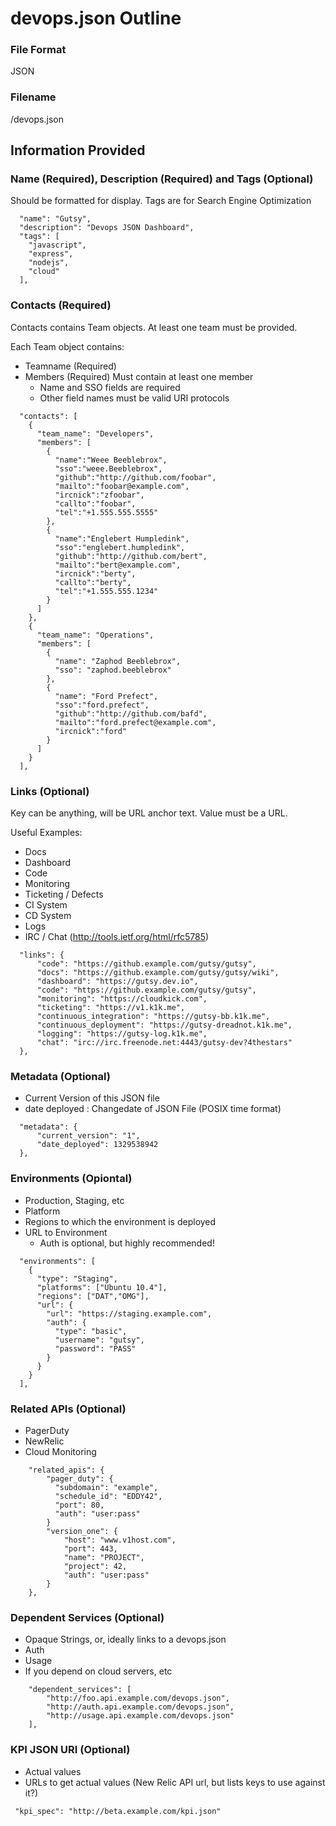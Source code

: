 # devops.json Outline 

###  File Format

JSON

### Filename

/devops.json

## Information Provided

### Name (Required), Description (Required) and Tags (Optional)

Should be formatted for display.
Tags are for Search Engine Optimization
 
````
  "name": "Gutsy",
  "description": "Devops JSON Dashboard",
  "tags": [
    "javascript",
    "express",
    "nodejs",
    "cloud"
  ],
````

### Contacts (Required)

Contacts contains Team objects. At least one team must be provided.

Each Team object contains:

- Teamname (Required)
- Members (Required) Must contain at least one member
    - Name and SSO fields are required
    - Other field names must be valid URI protocols

````
  "contacts": [
    {
      "team_name": "Developers",
      "members": [
        {
          "name":"Weee Beeblebrox",
          "sso":"weee.Beeblebrox",
          "github":"http://github.com/foobar",
          "mailto":"foobar@example.com",
          "ircnick":"zfoobar",
          "callto":"foobar",
          "tel":"+1.555.555.5555"
        },
        {
          "name":"Englebert Humpledink",
          "sso":"englebert.humpledink",
          "github":"http://github.com/bert",
          "mailto":"bert@example.com",
          "ircnick":"berty",
          "callto":"berty",
          "tel":"+1.555.555.1234"
        }
      ]
    },
    {
      "team_name": "Operations",
      "members": [
        {
          "name": "Zaphod Beeblebrox",
          "sso": "zaphod.beeblebrox"
        }, 
        {
          "name": "Ford Prefect",
          "sso":"ford.prefect",
          "github":"http://github.com/bafd",
          "mailto":"ford.prefect@example.com",
          "ircnick":"ford"
        }
      ]
    }
  ],
````

### Links (Optional)

Key can be anything, will be URL anchor text. Value must be a URL.

Useful Examples:

* Docs
* Dashboard
* Code
* Monitoring
* Ticketing / Defects
* CI System
* CD System
* Logs
* IRC / Chat (http://tools.ietf.org/html/rfc5785)

````
  "links": {
      "code": "https://github.example.com/gutsy/gutsy",
      "docs": "https://github.example.com/gutsy/gutsy/wiki",
      "dashboard": "https://gutsy.dev.io",
      "code": "https://github.example.com/gutsy/gutsy",
      "monitoring": "https://cloudkick.com",
      "ticketing": "https://v1.k1k.me",
      "continuous_integration": "https://gutsy-bb.k1k.me",
      "continuous_deployment": "https://gutsy-dreadnot.k1k.me",
      "logging": "https://gutsy-log.k1k.me",
      "chat": "irc://irc.freenode.net:4443/gutsy-dev?4thestars"
  },
````

### Metadata (Optional)

* Current Version of this JSON file
* date deployed : Changedate of JSON File (POSIX time format)

````
  "metadata": {
      "current_version": "1",
      "date_deployed": 1329538942
  },
````

### Environments (Opiontal)

* Production, Staging, etc
* Platform
* Regions to which the environment is deployed 
* URL to Environment
    * Auth is optional, but highly recommended!
 
````
  "environments": [
    {
      "type": "Staging",
      "platforms": ["Ubuntu 10.4"],
      "regions": ["DAT","OMG"],
      "url": {
        "url": "https://staging.example.com",
        "auth": {
          "type": "basic",
          "username": "gutsy",
          "password": "PASS"
        }
      } 
    }
  ],
````

### Related APIs (Optional)

* PagerDuty
* NewRelic
* Cloud Monitoring

````
    "related_apis": {
        "pager_duty": {
          "subdomain": "example",
          "schedule_id": "EDDY42",
          "port": 80,
          "auth": "user:pass"
        }
        "version_one": {
            "host": "www.v1host.com",
            "port": 443,
            "name": "PROJECT",
            "project": 42,
            "auth": "user:pass"
        }
    },
````

### Dependent Services (Optional)

 * Opaque Strings, or, ideally links to a devops.json
 * Auth
 * Usage
 * If you depend on cloud servers, etc

````
    "dependent_services": [
        "http://foo.api.example.com/devops.json",
        "http://auth.api.example.com/devops.json",
        "http://usage.api.example.com/devops.json"
    ],
````

### KPI JSON URI (Optional)

* Actual values
* URLs to get actual values (New Relic API url, but lists keys to use against it?)

````
 "kpi_spec": "http://beta.example.com/kpi.json"
````
